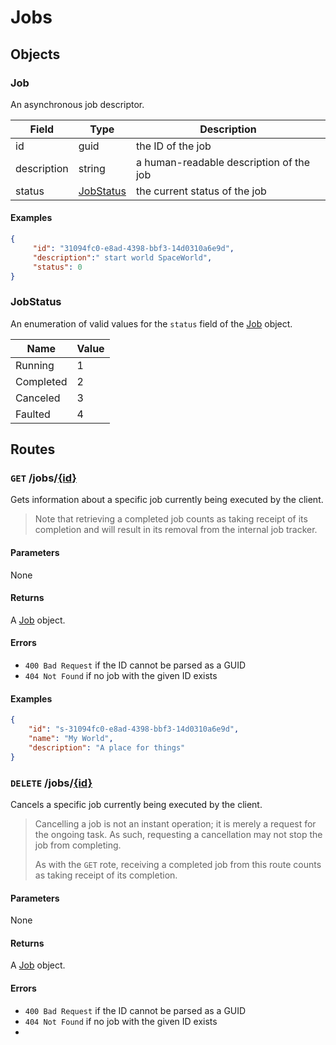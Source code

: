 # Jobs
## Objects
### Job
An asynchronous job descriptor.

| Field       | Type                    | Description                             |
|-------------|-------------------------|-----------------------------------------|
| id          | guid                    | the ID of the job                       |
| description | string                  | a human-readable description of the job |
| status      | [JobStatus](#jobstatus) | the current status of the job           |

#### Examples
```json
{
     "id": "31094fc0-e8ad-4398-bbf3-14d0310a6e9d",
     "description":" start world SpaceWorld",
     "status": 0
}
```

### JobStatus
An enumeration of valid values for the `status` field of the [Job](#job) object.

| Name      | Value |
|-----------|-------|
| Running   | 1     |
| Completed | 2     | 
| Canceled  | 3     |
| Faulted   | 4     |


## Routes
### `GET` /jobs/[{id}](#job)
Gets information about a specific job currently being executed by the client.

> Note that retrieving a completed job counts as taking receipt of its
> completion and will result in its removal from the internal job tracker.

#### Parameters
None

#### Returns
A [Job](#job) object.

#### Errors
* `400 Bad Request` if the ID cannot be parsed as a GUID
* `404 Not Found` if no job with the given ID exists

#### Examples
```json
{
    "id": "s-31094fc0-e8ad-4398-bbf3-14d0310a6e9d",
    "name": "My World",
    "description": "A place for things"
}
```

### `DELETE` /jobs/[{id}](#job)
Cancels a specific job currently being executed by the client.

> Cancelling a job is not an instant operation; it is merely a request for the
> ongoing task. As such, requesting a cancellation may not stop the job from
> completing.
> 
> As with the `GET` rote, receiving a completed job from this route counts as
> taking receipt of its completion.

#### Parameters
None

#### Returns
A [Job](#job) object.

#### Errors
* `400 Bad Request` if the ID cannot be parsed as a GUID
* `404 Not Found` if no job with the given ID exists
* 
